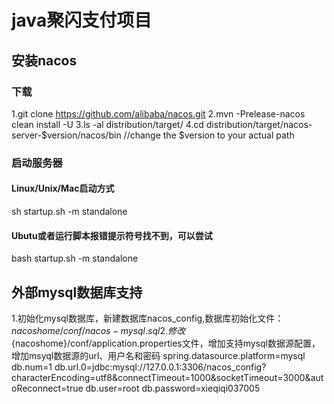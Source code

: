 # java聚闪支付项目
## 安装nacos
### 下载
1.git clone https://github.com/alibaba/nacos.git 
2.mvn -Prelease-nacos clean install -U 
3.ls -al distribution/target/ 
4.cd distribution/target/nacos-server-$version/nacos/bin //change the $version to your actual path 
### 启动服务器 
#### Linux/Unix/Mac启动方式 
sh startup.sh -m standalone 
#### Ubutu或者运行脚本报错提示符号找不到，可以尝试 
bash startup.sh -m standalone 
## 外部mysql数据库支持
1.初始化mysql数据库，新建数据库nacos_config,数据库初始化文件：${nacoshome}/conf/nacos-mysql.sql 
2.修改${nacoshome}/conf/application.properties文件，增加支持mysql数据源配置，增加msyql数据源的url、用户名和密码 
spring.datasource.platform=mysql 
db.num=1 
db.url.0=jdbc:mysql://127.0.0.1:3306/nacos_config?characterEncoding=utf8&connectTimeout=1000&socketTimeout=3000&autoReconnect=true 
db.user=root 
db.password=xieqiqi037005 


